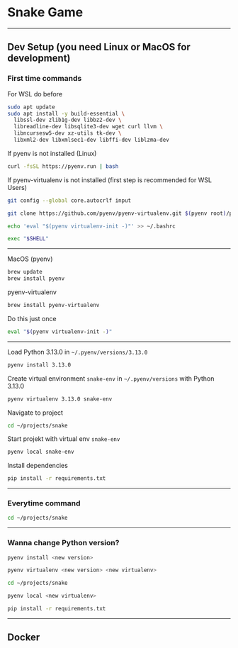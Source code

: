 # Snake Game

---

## Dev Setup (you need Linux or MacOS for development)

### First time commands

For WSL do before

```bash
sudo apt update
sudo apt install -y build-essential \
  libssl-dev zlib1g-dev libbz2-dev \
  libreadline-dev libsqlite3-dev wget curl llvm \
  libncursesw5-dev xz-utils tk-dev \
  libxml2-dev libxmlsec1-dev libffi-dev liblzma-dev

```

If pyenv is not installed (Linux)

```bash
curl -fsSL https://pyenv.run | bash
```

If pyenv-virtualenv is not installed (first step is recommended for WSL Users)

```bash
git config --global core.autocrlf input
```

```bash
git clone https://github.com/pyenv/pyenv-virtualenv.git $(pyenv root)/plugins/pyenv-virtualenv
```

```bash
echo 'eval "$(pyenv virtualenv-init -)"' >> ~/.bashrc
```

```bash
exec "$SHELL"
```

---

MacOS (pyenv)

```bash
brew update
brew install pyenv
```

pyenv-virtualenv

```bash
brew install pyenv-virtualenv
```

Do this just once

```bash
eval "$(pyenv virtualenv-init -)"
```

---

Load Python 3.13.0 in `~/.pyenv/versions/3.13.0`

```bash
pyenv install 3.13.0
```

Create virtual environment `snake-env` in `~/.pyenv/versions` with Python 3.13.0

```bash
pyenv virtualenv 3.13.0 snake-env
```

Navigate to project

```bash
cd ~/projects/snake
```

Start projekt with virtual env `snake-env`

```bash
pyenv local snake-env
```

Install dependencies

```bash
pip install -r requirements.txt
```

---

### Everytime command

```bash
cd ~/projects/snake
```

---

### Wanna change Python version?

```bash
pyenv install <new version>
```

```bash
pyenv virtualenv <new version> <new virtualenv>
```

```bash
cd ~/projects/snake
```

```bash
pyenv local <new virtualenv>
```

```bash
pip install -r requirements.txt
```

---

## Docker

